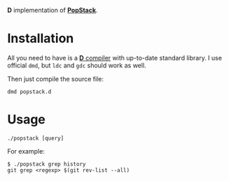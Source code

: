 **D** implementation of [**PopStack**](https://github.com/rafalwrzeszcz/popstack).

# Installation

All you need to have is a [**D** compiler](http://dlang.org) with up-to-date standard library. I use official `dmd`,
but `ldc` and `gdc` should work as well.

Then just compile the source file:

```
dmd popstack.d
```

# Usage

```
./popstack [query]
```

For example:

```
$ ./popstack grep history
git grep <regexp> $(git rev-list --all)
```
